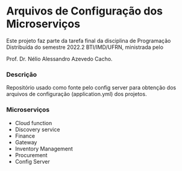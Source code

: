 # Arquivos de Configuração dos Microserviços

Este projeto faz parte da tarefa final da disciplina de Programação Distribuída do semestre 2022.2 BTI/IMD/UFRN, ministrada pelo

Prof. Dr. Nélio Alessandro Azevedo Cacho.

### Descrição 

Repositório usado como fonte pelo config server para obtenção dos arquivos de configuração (application.yml) dos projetos.

### Microserviços 
- Cloud function
- Discovery service
- Finance
- Gateway
- Inventory Management
- Procurement
- Config Server
